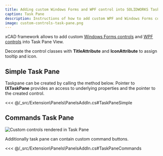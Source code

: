 ```yaml
---
title: Adding custom Windows Forms and WPF control into SOLIDWORKS Task Pane using xCAD
caption: Task Pane
description: Instructions of how to add custom WPF and Windows Forms controls into the SOLIDWORKS Task Pane using xCAD framework
image: custom-controls-task-pane.png
---
```

xCAD framework allows to add custom [Windows Forms controls](https://docs.microsoft.com/en-us/dotnet/api/system.windows.forms.usercontrol) and [WPF controls](https://docs.microsoft.com/en-us/dotnet/api/system.windows.controls.usercontrol) into Task Pane View.

Decorate the control classes with **TitleAttribute** and **IconAttribute** to assign tooltip and icon.

## Simple Task Pane

Taskpane can be created by calling the method below. Pointer to **IXTaskPane** provides an access to underlying properties and the pointer to the created control.

<<< @/_src/Extension\Panels\PanelsAddIn.cs#TaskPaneSimple

## Commands Task Pane

![Custom controls rendered in Task Pane](custom-controls-task-pane.png)

Additionally task pane can contain custom command buttons.

<<< @/_src/Extension\Panels\PanelsAddIn.cs#TaskPaneCommands